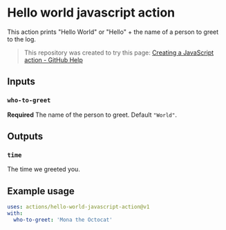 # Hello world javascript action

This action prints "Hello World" or "Hello" + the name of a person to greet to the log.

> This repository was created to try this page: [Creating a JavaScript action - GitHub Help](https://help.github.com/en/articles/creating-a-javascript-action)

## Inputs

### `who-to-greet`

**Required** The name of the person to greet. Default `"World"`.

## Outputs

### `time`

The time we greeted you.

## Example usage

```yaml
uses: actions/hello-world-javascript-action@v1
with:
  who-to-greet: 'Mona the Octocat'
```